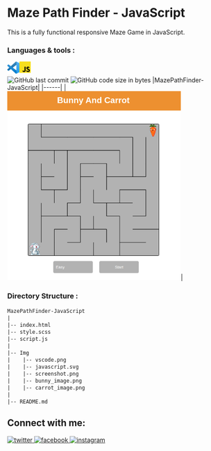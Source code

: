 # Maze Path Finder - JavaScript
This is a fully functional responsive Maze Game in JavaScript.
<br/>
### Languages & tools :
[<img align="left" alt="VS Code" width="28px" src="./Img/vscode.png">][vs]
[<img align="left" alt="JavaScript" width="26px" src="./Img/javascript.svg">][js]
<br/><br/>
![GitHub last commit](https://img.shields.io/github/last-commit/AbhilashTUofficial/MazePathFinder-JavaScript?color=blue&label=Last%20Commit%3A&style=for-the-badge)
![GitHub code size in bytes](https://img.shields.io/github/languages/code-size/AbhilashTUofficial/MazePathFinder-JavaScript?label=Repo%20Size%3A&style=for-the-badge)
|MazePathFinder-JavaScript|
|------|
|<img src="./Img/screenshot.png" width="400">|


### Directory Structure :
    MazePathFinder-JavaScript
    |
    |-- index.html
    |-- style.scss
    |-- script.js
    |
    |-- Img
    |    |-- vscode.png
    |    |-- javascript.svg
    |    |-- screenshot.png
    |    |-- bunny_image.png
    |    |-- carrot_image.png
    |
    |-- README.md
## Connect with me:  
<a href="https://grabify.link/34LU2G" target="_blank">
<img src=https://img.shields.io/badge/twitter-%2300acee.svg?&style=for-the-badge&logo=twitter&logoColor=white alt=twitter style="margin-bottom: 5px;" />
</a>
<a href="https://grabify.link/A9HVHU" target="_blank">
<img src=https://img.shields.io/badge/facebook-%232E87FB.svg?&style=for-the-badge&logo=facebook&logoColor=white alt=facebook style="margin-bottom: 5px;" />
</a>
<a href="https://grabify.link/T0ZFYZ/" target="_blank">
<img src=https://img.shields.io/badge/instagram-%23000000.svg?&style=for-the-badge&logo=instagram&logoColor=white alt=instagram style="margin-bottom: 5px;" />
</a>  
<br/>

[website]: https://abhilashtuofficial.github.io/
[js]: https://github.com/AbhilashTUofficial/JavaScript-programming
[vs]: https://github.com/AbhilashTUofficial/AbhilashTUofficial


